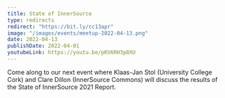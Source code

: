 ```yaml
---
title: State of InnerSource
type: redirects
redirect: "https://bit.ly/cc13apr"
image: "/images/events/meetup-2022-04-13.png"
date: 2022-04-13
publishDate: 2022-04-01
youtubeLink: https://youtu.be/pKV6RH3p8XU
---
```


Come along to our next event where Klaas-Jan Stol (University College Cork) and Clare Dillon (InnerSource Commons) will discuss the results of the State of InnerSource 2021 Report.
